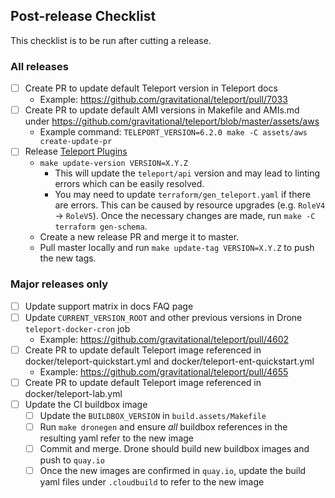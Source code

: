 ## Post-release Checklist

This checklist is to be run after cutting a release.

### All releases

- [ ] Create PR to update default Teleport version in Teleport docs
  - Example: https://github.com/gravitational/teleport/pull/7033
- [ ] Create PR to update default AMI versions in Makefile and AMIs.md under https://github.com/gravitational/teleport/blob/master/assets/aws
  - Example command: `TELEPORT_VERSION=6.2.0 make -C assets/aws create-update-pr`
- [ ] Release [Teleport Plugins](https://github.com/gravitational/teleport-plugins)
  - `make update-version VERSION=X.Y.Z`
    - This will update the `teleport/api` version and may lead to linting errors which can be easily resolved.
    - You may need to update `terraform/gen_teleport.yaml` if there are errors. This can be caused by resource
    upgrades (e.g. `RoleV4` -> `RoleV5`). Once the necessary changes are made, run `make -C terraform gen-schema`.
  - Create a new release PR and merge it to master.
  - Pull master locally and run `make update-tag VERSION=X.Y.Z` to push the new tags.

### Major releases only

- [ ] Update support matrix in docs FAQ page
- [ ] Update `CURRENT_VERSION_ROOT` and other previous versions in Drone `teleport-docker-cron` job
  - Example: https://github.com/gravitational/teleport/pull/4602
- [ ] Create PR to update default Teleport image referenced in docker/teleport-quickstart.yml and docker/teleport-ent-quickstart.yml
  - Example: https://github.com/gravitational/teleport/pull/4655
- [ ] Create PR to update default Teleport image referenced in docker/teleport-lab.yml
- [ ] Update the CI buildbox image
  - [ ] Update the `BUILDBOX_VERSION` in `build.assets/Makefile`
  - [ ] Run `make dronegen` and ensure _all_ buildbox references in the resulting yaml refer to the new image
  - [ ] Commit and merge. Drone should build new buildbox images and push to `quay.io`
  - [ ] Once the new images are confirmed in `quay.io`, update the build yaml files under `.cloudbuild` to refer to the new image
